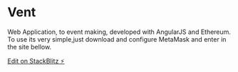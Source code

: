 # Vent
Web Application, to event making, developed with AngularJS and Ethereum.
To use its very simple,just download and configure MetaMask and enter in the site bellow.

[Edit on StackBlitz ⚡️](https://stackblitz.com/edit/angular-6aifa2)
